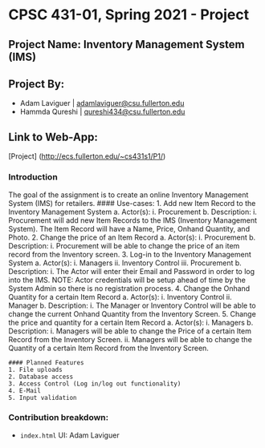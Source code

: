 # CPSC 431-01, Spring 2021 - Project
## Project Name: Inventory Management System (IMS)
## Project By: 
* Adam Laviguer | adamlaviguer@csu.fullerton.edu
* Hammda Qureshi | qureshi434@csu.fullerton.edu

## Link to Web-App:
[Project] (http://ecs.fullerton.edu/~cs431s1/P1/)

### Introduction
The goal of the assignment is to create an online Inventory Management System (IMS) for retailers. 
	#### Use-cases:
	1. Add new Item Record to the Inventory Management System
		a. Actor(s):
			i. Procurement
		b. Description:
			i. Procurement will add new Item Records to the IMS (Inventory Management System). The Item Record will have a Name, Price, Onhand Quantity, and Photo.
	2. Change the price of an Item Record
		a. Actor(s):
			i. Procurement
		b. Description:
			i. Procurement will be able to change the price of an item record from the Inventory screen.
	3. Log-in to the Inventory Management System
		a. Actor(s):
			i. Managers
			ii. Inventory Control
			iii. Procurement
		b. Description:
			i. The Actor will enter their Email and Password in order to log into the IMS. NOTE: Actor credentials will be setup ahead of time by the System Admin so there is no registration process.
	4. Change the Onhand Quantity for a certain Item Record
		a. Actor(s):
			i. Inventory Control
			ii. Manager
		b. Description:
			i. The Manager or Inventory Control will be able to change the current Onhand Quantity from the Inventory Screen.
	5. Change the price and quantity for a certain Item Record
		a. Actor(s):
			i. Managers
		b. Description:
			i. Managers will be able to change the Price of a certain Item Record from the Inventory Screen.
			ii. Managers will be able to change the Quantity of a certain Item Record from the Inventory Screen.

	#### Planned Features
	1. File uploads
	2. Database access
	3. Access Control (Log in/log out functionality)
	4. E-Mail
	5. Input validation

### Contribution breakdown:
* `index.html` UI: Adam Laviguer
